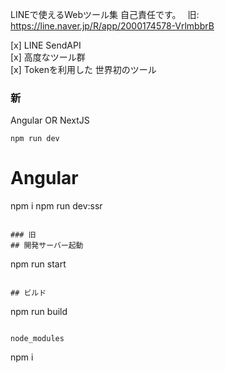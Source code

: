LINEで使えるWebツール集
自己責任です。　
旧: https://line.naver.jp/R/app/2000174578-VrlmbbrB  

[x] LINE SendAPI  
[x] 高度なツール群  
[x] Tokenを利用した 世界初のツール

### 新
Angular OR NextJS

```
npm run dev
```
# Angular
npm i
npm run dev:ssr
```

### 旧
## 開発サーバー起動
```
npm run start
```

## ビルド
```
npm run build
```

node_modules
```
npm i
```
